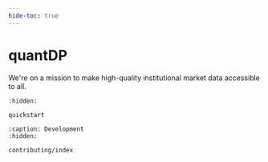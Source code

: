 ```yaml
---
hide-toc: true
---
```


# quantDP

We're on a mission to make high-quality institutional market data accessible to all.



```{toctree}
:hidden:

quickstart
```

```{toctree}
:caption: Development
:hidden:

contributing/index
```